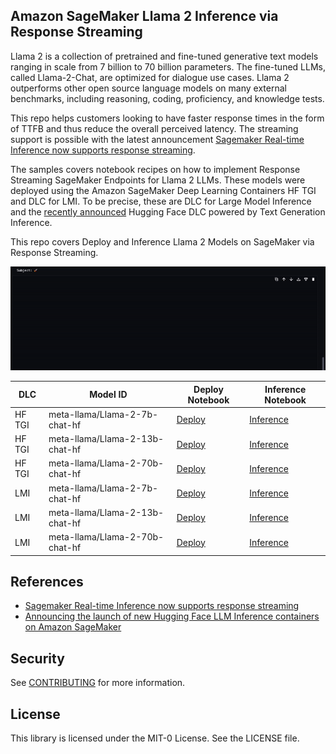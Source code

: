 ## Amazon SageMaker Llama 2 Inference via Response Streaming

Llama 2 is a collection of pretrained and fine-tuned generative text models ranging in scale from 7 billion to 70 billion parameters. The fine-tuned LLMs, called Llama-2-Chat, are optimized for dialogue use cases. Llama 2 outperforms other open source language models on many external benchmarks, including reasoning, coding, proficiency, and knowledge tests.

This repo helps customers looking to have faster response times in the form of TTFB and thus reduce the overall perceived latency. The streaming support is possible with the latest announcement [Sagemaker Real-time Inference now supports response streaming](https://aws.amazon.com/about-aws/whats-new/2023/09/sagemaker-real-time-inference-response-streaming).
 
The samples covers notebook recipes on how to implement Response Streaming SageMaker Endpoints for Llama 2 LLMs.
These models were deployed using the Amazon SageMaker Deep Learning Containers HF TGI and DLC for LMI.
To be precise, these are DLC for Large Model Inference and the [recently announced](https://aws.amazon.com/blogs/machine-learning/announcing-the-launch-of-new-hugging-face-llm-inference-containers-on-amazon-sagemaker/) Hugging Face DLC powered by Text Generation Inference.

This repo covers Deploy and Inference Llama 2 Models on SageMaker via Response Streaming.

![Llama-2 Streaming Response](/stream.gif)

| DLC | Model ID | Deploy Notebook | Inference Notebook |
| --- | --- | --- | --- |
| HF TGI | meta-llama/Llama-2-7b-chat-hf | [Deploy](/llama-2-hf-tgi/llama-2-7b-chat-hf/1-deploy-llama-2-7b-chat-hf-tgi-sagemaker.ipynb) | [Inference](/llama-2-hf-tgi/llama-2-7b-chat-hf/2-sagemaker-realtime-inference-llama-2-7b-chat-hf-tgi-streaming-response.ipynb) |
| HF TGI | meta-llama/Llama-2-13b-chat-hf | [Deploy](/llama-2-hf-tgi/llama-2-13b-chat-hf/1-deploy-llama-2-13b-chat-hf-tgi-sagemaker.ipynb) | [Inference](/llama-2-hf-tgi/llama-2-13b-chat-hf/2-sagemaker-realtime-inference-llama-2-13b-chat-hf-tgi-streaming-response.ipynb) |
| HF TGI | meta-llama/Llama-2-70b-chat-hf | [Deploy](/llama-2-hf-tgi/llama-2-70b-chat-hf/1-deploy-llama-2-70b-chat-hf-tgi-sagemaker.ipynb) | [Inference](/llama-2-hf-tgi/llama-2-70b-chat-hf/2-sagemaker-realtime-inference-llama-2-70b-chat-hf-tgi-streaming-response.ipynb) |
| LMI | meta-llama/Llama-2-7b-chat-hf | [Deploy](/llama-2-lmi/llama-2-7b-chat/1-deploy-llama-2-7b-lmi-response-streaming.ipynb) | [Inference](/llama-2-lmi/llama-2-7b-chat/2-inference-llama-2-7b-lmi-response-streaming.ipynb) |
| LMI | meta-llama/Llama-2-13b-chat-hf | [Deploy](/llama-2-lmi/llama-2-13b-chat/1-deploy-llama-2-13b-chat-lmi-response-streaming.ipynb) | [Inference](/llama-2-lmi/llama-2-13b-chat/2-inference-llama-2-13b-chat-lmi-response-streaming.ipynb) |
| LMI | meta-llama/Llama-2-70b-chat-hf | [Deploy](/llama-2-lmi/llama-2-70b-chat/1-deploy-llama-2-70b-chat-lmi-response-streaming.ipynb) | [Inference](/llama-2-lmi/llama-2-70b-chat/2-inference-llama-2-70b-chat-lmi-response-streaming.ipynb) |

## References

- [Sagemaker Real-time Inference now supports response streaming](https://aws.amazon.com/about-aws/whats-new/2023/09/sagemaker-real-time-inference-response-streaming)
- [Announcing the launch of new Hugging Face LLM Inference containers on Amazon SageMaker](https://aws.amazon.com/blogs/machine-learning/announcing-the-launch-of-new-hugging-face-llm-inference-containers-on-amazon-sagemaker/)

## Security

See [CONTRIBUTING](CONTRIBUTING.md#security-issue-notifications) for more information.

## License

This library is licensed under the MIT-0 License. See the LICENSE file.

